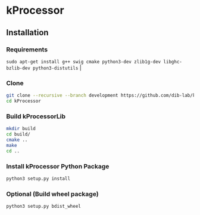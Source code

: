 # kProcessor

## Installation  

### Requirements

`sudo apt-get install g++ swig cmake python3-dev zlib1g-dev libghc-bzlib-dev python3-distutils` |

### Clone

```bash
git clone --recursive --branch development https://github.com/dib-lab/kProcessor.git kProcessor
cd kProcessor
```

### Build kProcessorLib

```bash
mkdir build
cd build/
cmake ..
make
cd ..
```

### Install kProcessor Python Package

```bash
python3 setup.py install
```

### Optional (Build wheel package)

```bash
python3 setup.py bdist_wheel
```
